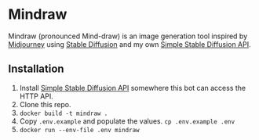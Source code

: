 # Mindraw

Mindraw (pronounced Mind-draw) is an image generation tool inspired by [Midjourney](https://www.midjourney.com/home/?callbackUrl=%2Fapp%2F) using [Stable Diffusion](https://stability.ai/blog/stable-diffusion-public-release) and my own [Simple Stable Diffusion API](https://github.com/chand1012/simple-stable-diffusion).

## Installation

1. Install [Simple Stable Diffusion API](https://github.com/chand1012/simple-stable-diffusion) somewhere this bot can access the HTTP API.
2. Clone this repo.
3. `docker build -t mindraw .`
4. Copy `.env.example` and populate the values. `cp .env.example .env`
5. `docker run --env-file .env mindraw`
